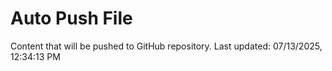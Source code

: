 # Auto Push File

Content that will be pushed to GitHub repository.
Last updated: 07/13/2025, 12:34:13 PM